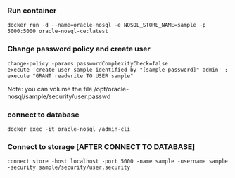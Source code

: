 ### Run container ### 
```
docker run -d --name=oracle-nosql -e NOSQL_STORE_NAME=sample -p 5000:5000 oracle-nosql-ce:latest 
```

### Change password policy and create user ###
```
change-policy -params passwordComplexityCheck=false
execute 'create user sample identified by "[sample-password]" admin' ; 
execute "GRANT readwrite TO USER sample"
```

Note: you can volume the file /opt/oracle-nosql/sample/security/user.passwd 

### connect to database ### 
```
docker exec -it oracle-nosql /admin-cli
```

### Connect to storage [AFTER CONNECT TO DATABASE] ###
```
connect store -host localhost -port 5000 -name sample -username sample -security sample/security/user.security
```
